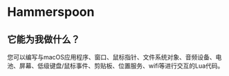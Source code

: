 # Hammerspoon

## 它能为我做什么？

您可以编写与macOS应用程序、窗口、鼠标指针、文件系统对象、音频设备、电池、屏幕、低级键盘/鼠标事件、剪贴板、位置服务、wifi等进行交互的Lua代码。